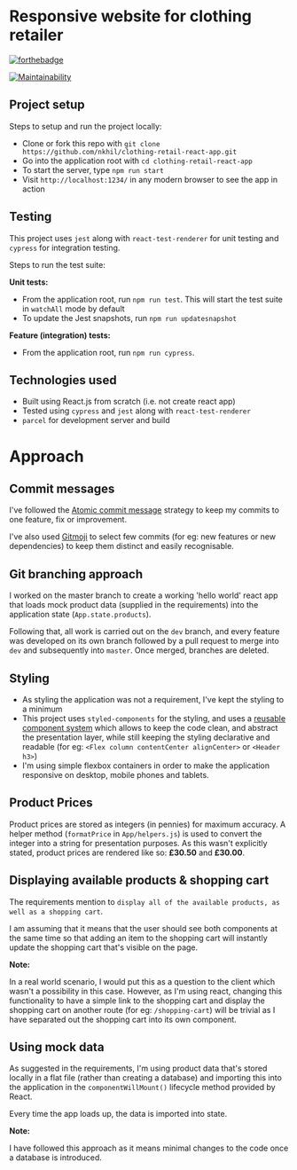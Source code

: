 # Responsive website for clothing retailer

[![forthebadge](https://forthebadge.com/images/badges/made-with-javascript.svg)](https://forthebadge.com)

[![Maintainability](https://api.codeclimate.com/v1/badges/e7f6f36584af602f5274/maintainability)](https://codeclimate.com/github/nkhil/clothing-retail-react-app/maintainability)

## Project setup

Steps to setup and run the project locally:

- Clone or fork this repo with `git clone https://github.com/nkhil/clothing-retail-react-app.git`
- Go into the application root with `cd clothing-retail-react-app`
- To start the server, type `npm run start`
- Visit `http://localhost:1234/` in any modern browser to see the app in action

## Testing

This project uses `jest` along with `react-test-renderer` for unit testing and `cypress` for integration testing.

Steps to run the test suite:

**Unit tests:**

- From the application root, run `npm run test`. This will start the test suite in `watchAll` mode by default
- To update the Jest snapshots, run `npm run updatesnapshot`

**Feature (integration) tests:**

- From the application root, run `npm run cypress`.

## Technologies used

- Built using React.js from scratch (i.e. not create react app)
- Tested using `cypress` and `jest` along with `react-test-renderer`
- `parcel` for development server and build

# Approach

## Commit messages

I've followed the [Atomic commit message](https://seesparkbox.com/foundry/atomic_commits_with_git) strategy to keep my commits to one feature, fix or improvement.

I've also used [Gitmoji](https://gitmoji.carloscuesta.me/) to select few commits (for eg: new features or new dependencies) to keep them distinct and easily recognisable.

## Git branching approach

I worked on the master branch to create a working 'hello world' react app that loads mock product data (supplied in the requirements) into the application state (`App.state.products`).

Following that, all work is carried out on the `dev` branch, and every feature was developed on its own branch followed by a pull request to merge into `dev` and subsequently into `master`. Once merged, branches are deleted.

## Styling

- As styling the application was not a requirement, I've kept the styling to a minimum
- This project uses `styled-components` for the styling, and uses a [reusable component system](https://levelup.gitconnected.com/building-a-reusable-component-system-with-react-js-and-styled-components-4e9f1018a31c) which allows to keep the code clean, and abstract the presentation layer, while still keeping the styling declarative and readable (for eg: `<Flex column contentCenter alignCenter>` or `<Header h3>`)
- I'm using simple flexbox containers in order to make the application responsive on desktop, mobile phones and tablets.

## Product Prices

Product prices are stored as integers (in pennies) for maximum accuracy. A helper method (`formatPrice` in `App/helpers.js`) is used to convert the integer into a string for presentation purposes. As this wasn't explicitly stated, product prices are rendered like so: **£30.50** and **£30.00**.

## Displaying available products & shopping cart

The requirements mention to `display all of the available products, as well as a shopping cart`.

I am assuming that it means that the user should see both components at the same time so that adding an item to the shopping cart will instantly update the shopping cart that's visible on the page.

**Note:**

In a real world scenario, I would put this as a question to the client which wasn't a possibility in this case. However, as I'm using react, changing this functionality to have a simple link to the shopping cart and display the shopping cart on another route (for eg: `/shopping-cart`) will be trivial as I have separated out the shopping cart into its own component.

## Using mock data

As suggested in the requirements, I'm using product data that's stored locally in a flat file (rather than creating a database) and importing this into the application in the `componentWillMount()` lifecycle method provided by React.

Every time the app loads up, the data is imported into state.

**Note:**

I have followed this approach as it means minimal changes to the code once a database is introduced.

